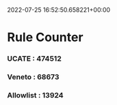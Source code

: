 2022-07-25 16:52:50.658221+00:00
# Rule Counter 
 ### UCATE : 474512

 ### Veneto : 68673

 ### Allowlist : 13924